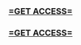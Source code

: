 <h3><strong><a href="https://www.google.com/url?q=https%3A%2F%2Fappbitly.com%2FbzXFv">=GET ACCESS=</a></strong></h3>

<h3><strong><a href="https://www.google.com/url?q=https%3A%2F%2Fappbitly.com%2FbzXFv">=GET ACCESS=</a></strong></h3>
